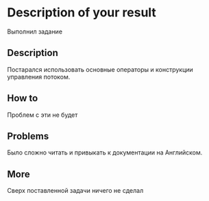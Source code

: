 # Description of your result

Выполнил задание

## Description

Постарался использовать основные  операторы и конструкции управления потоком.

## How to

Проблем с эти не будет

## Problems

Было сложно читать и привыкать к документации на Английском.

## More

Сверх поставленной задачи ничего не сделал

